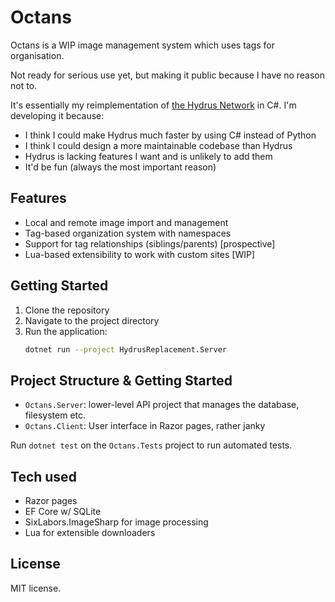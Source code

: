 # Octans

Octans is a WIP image management system which uses tags for organisation.

Not ready for serious use yet, but making it public because I have no reason not to.

It's essentially my reimplementation of [the Hydrus Network](https://hydrusnetwork.github.io/hydrus/index.html) in C#.
I'm developing it because:

- I think I could make Hydrus much faster by using C# instead of Python
- I think I could design a more maintainable codebase than Hydrus
- Hydrus is lacking features I want and is unlikely to add them
- It'd be fun (always the most important reason)

## Features

- Local and remote image import and management
- Tag-based organization system with namespaces
- Support for tag relationships (siblings/parents) [prospective]
- Lua-based extensibility to work with custom sites [WIP]

## Getting Started

1. Clone the repository
2. Navigate to the project directory
3. Run the application:
   ```bash
   dotnet run --project HydrusReplacement.Server
   ```

## Project Structure & Getting Started

- `Octans.Server`: lower-level API project that manages the database, filesystem etc.
- `Octans.Client`: User interface in Razor pages, rather janky

Run `dotnet test` on the `Octans.Tests` project to run automated tests.

## Tech used

- Razor pages
- EF Core w/ SQLite
- SixLabors.ImageSharp for image processing
- Lua for extensible downloaders

## License

MIT license.